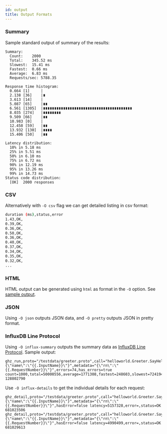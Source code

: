```yaml
---
id: output
title: Output Formats
---
```


### Summary

Sample standard output of summary of the results:

```
Summary:
  Count:	2000
  Total:	345.52 ms
  Slowest:	15.41 ms
  Fastest:	0.66 ms
  Average:	6.83 ms
  Requests/sec:	5788.35

Response time histogram:
  0.664 [1]	    |
  2.138 [36]	|∎
  3.613 [14]	|
  5.087 [65]	|∎∎
  6.561 [1305]	|∎∎∎∎∎∎∎∎∎∎∎∎∎∎∎∎∎∎∎∎∎∎∎∎∎∎∎∎∎∎∎∎∎∎∎∎∎∎∎∎
  8.035 [274]	|∎∎∎∎∎∎∎∎
  9.509 [66]	|∎∎
  10.983 [0]	|
  12.458 [59]	|∎∎
  13.932 [130]	|∎∎∎∎
  15.406 [50]	|∎∎

Latency distribution:
  10% in 5.18 ms
  25% in 5.51 ms
  50% in 6.10 ms
  75% in 6.72 ms
  90% in 12.19 ms
  95% in 13.26 ms
  99% in 14.73 ms
Status code distribution:
  [OK]	2000 responses
```

### CSV

Alternatively with `-O csv` flag we can get detailed listing in csv format:

```sh
duration (ms),status,error
1.43,OK,
0.39,OK,
0.36,OK,
0.50,OK,
0.36,OK,
0.40,OK,
0.37,OK,
0.34,OK,
0.35,OK,
0.32,OK,
...
```

### HTML

HTML output can be generated using `html` as format in the `-O` option. See [sample output](http://bojand.github.io/sample.html).

### JSON

Using `-O json` outputs JSON data, and `-O pretty` outputs JSON in pretty format.

### InfluxDB Line Protocol

Using `-O influx-summary` outputs the summary data as [InfluxDB Line Protocol](https://docs.influxdata.com/influxdb/v1.6/concepts/glossary/#line-protocol). Sample output:

```
ghz_run,proto="/testdata/greeter.proto",call="helloworld.Greeter.SayHello",host="0.0.0.0:50051",n=1000,c=50,qps=0,z=0,timeout=20,dial_timeout=10,keepalive=0,data="{\"name\":\"{{.InputName}}\"}",metadata="{\"rn\":\"{{.RequestNumber}}\"}",errors=74,has_errors=true count=1000,total=50000556,average=1771308,fastest=248603,slowest=7241944,rps=19999.78,median=1715940,p95=4354194,errors=74 128802790
```

Use `-O influx-details` to get the individual details for each request:

```
ghz_detail,proto="/testdata/greeter.proto",call="helloworld.Greeter.SayHello",host="0.0.0.0:50051",n=1000,c=50,qps=0,z=0,timeout=20,dial_timeout=10,keepalive=0,data="{\"name\":\"{{.InputName}}\"}",metadata="{\"rn\":\"{{.RequestNumber}}\"}",hasError=false latency=5157328,error=,status=OK 681023506
ghz_detail,proto="/testdata/greeter.proto",call="helloworld.Greeter.SayHello",host="0.0.0.0:50051",n=1000,c=50,qps=0,z=0,timeout=20,dial_timeout=10,keepalive=0,data="{\"name\":\"{{.InputName}}\"}",metadata="{\"rn\":\"{{.RequestNumber}}\"}",hasError=false latency=4990499,error=,status=OK 681029613
```
